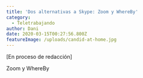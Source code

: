 ```yaml
---
title: 'Dos alternativas a Skype: Zoom y WhereBy'
category:
  - Teletrabajando
author: Dani
date: 2020-03-15T00:27:56.800Z
featureImage: /uploads/candid-at-home.jpg
---
```


[En proceso de redacción]

Zoom y WhereBy